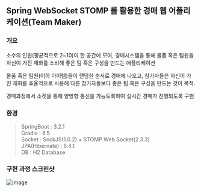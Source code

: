 ## Spring WebSocket STOMP 를 활용한 경매 웹 어플리케이션(Team Maker) ##

### 개요 ###
소수의 인원(평균적으로 2~10)이 한 공간에 모여, 경매시스템을 통해 물품 혹은 팀원을 자신이 가진 재화를 소비해 좋은 팀 혹은 구성을 만드는 애플리케이션

물품 혹은 팀원(이하 아이템)들이 랜덤한 순서로 경매에 나오고, 참가자들은 자신이 가진 재화를 효율적으로 사용해 다른 참가자들보다 좋은 팀 혹은 구성을 만드는 것이 목적.

경매과정에서 소켓을 통해 양방향 통신을 가능토록하여 실시간 경매가 진행되도록 구현 


### 환경 ###

> SpringBoot : 3.2.1  
> Gradle : 8.5  
> Socket : SockJS(1.0.2) + STOMP Web Socket(2.3.3)  
> JPA(Hibernate) : 6.4.1    
> DB : H2 Database


### 구현 과정 스크린샷 ###

![image](https://github.com/sungwoon129/TeamMaker/assets/43958570/4f369bb4-6914-4fb8-98ed-7ce0ba156e99)